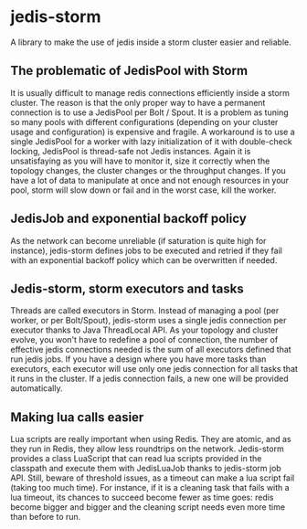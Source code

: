 jedis-storm
===========

A library to make the use of jedis inside a storm cluster easier and reliable.

The problematic of JedisPool with Storm
---------------------------------------

It is usually difficult to manage redis connections efficiently inside a storm cluster. The reason is that the only proper way to have a permanent connection is to use a JedisPool per Bolt / Spout.
It is a problem as tuning so many pools with different configurations (depending on your cluster usage and configuration) is expensive and fragile. A workaround is to use a single JedisPool for a worker with lazy initialization of it with double-check locking, JedisPool is thread-safe not Jedis instances.
Again it is unsatisfaying as you will have to monitor it, size it correctly when the topology changes, the cluster changes or the throughput changes.
If you have a lot of data to manipulate at once and not enough resources in your pool, storm will slow down or fail and in the worst case, kill the worker.

JedisJob and exponential backoff policy
---------------------------------------

As the network can become unreliable (if saturation is quite high for instance), jedis-storm defines jobs to be executed and retried if they fail with an exponential backoff policy which can be overwritten if needed.

Jedis-storm, storm executors and tasks
--------------------------------------

Threads are called executors in Storm. Instead of managing a pool (per worker, or per Bolt/Spout), jedis-storm uses a single jedis connection per executor thanks to Java ThreadLocal API.
As your topology and cluster evolve, you won't have to redefine a pool of connection, the number of effective jedis connections needed is the sum of all executors defined that run jedis jobs.
If you have a design where you have more tasks than executors, each executor will use only one jedis connection for all tasks that it runs in the cluster.
If a jedis connection fails, a new one will be provided automatically.

Making lua calls easier
-----------------------

Lua scripts are really important when using Redis. They are atomic, and as they run in Redis, they allow less roundtrips on the network. Jedis-storm provides a class LuaScript that can read lua scripts provided in the classpath and execute them with JedisLuaJob thanks to jedis-storm job API.
Still, beware of threshold issues, as a timeout can make a lua script fail (taking too much time). For instance, if it is a cleaning task that fails with a lua timeout, its chances to succeed become fewer as time goes: redis become bigger and bigger and the cleaning script needs even more time than before to run.

